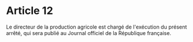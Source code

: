# Article 12

Le directeur de la production agricole est chargé de l'exécution du présent arrêté, qui sera publié au Journal officiel de la République française.
